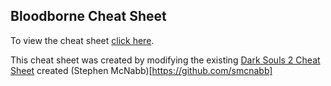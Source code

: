 ## Bloodborne Cheat Sheet

To view the cheat sheet [click here](http://zkjellberg.github.io/bloodborne-cheat-sheet/).

This cheat sheet was created by modifying the existing [Dark Souls 2 Cheat Sheet](https://github.com/smcnabb/dark-souls-2-cheat-sheet/tree/gh-pages) created (Stephen McNabb)[https://github.com/smcnabb]
